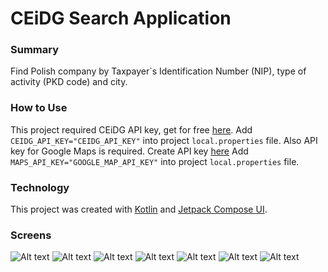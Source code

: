 # CEiDG Search Application

### Summary
Find Polish company by Taxpayer\`s Identification Number (NIP), type of activity (PKD code) and city.

### How to Use
This project required CEiDG API key, get for free [here](https://dane.biznes.gov.pl/).
Add `CEIDG_API_KEY="CEIDG_API_KEY"` into project `local.properties` file.
Also API key for Google Maps is required. Create API key [here](https://developers.google.com/maps/documentation/android-sdk/get-api-key)
Add `MAPS_API_KEY="GOOGLE_MAP_API_KEY"` into project `local.properties` file.

### Technology
This project was created with [Kotlin](https://kotlinlang.org/) and [Jetpack Compose UI](https://developer.android.com/develop/ui/compose).

### Screens
![Alt text](github/screenshot_main.png "App Main Screen")
![Alt text](github/screenshot_nip.png "Search by NIP Screen")
![Alt text](github/screenshot_nip_result.png "Search by NIP Screen Result")
![Alt text](github/screenshot_nip_result_details.png "Search by NIP Screen Result Details")
![Alt text](github/screenshot_nip_result_local.png "Search by NIP Screen Localization")
![Alt text](github/screenshot_pkd.png "Search by PKD Screen")
![Alt text](github/screenshot_pkd_result.png "Search by PKD Result Screen")
